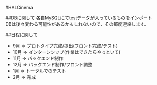 #HALCinema

##DBに関して
各自MySQLにてtestデータが入っているものをインポート  
DBは後々変わる可能性があるかもしれないので、その都度連絡します。  

##日程に関して
* 9月 => プロトタイプ完成/提出(フロント完成/テスト)  
* 10月 => インターンシップ(作業はできたらやっといて)  
* 11月 => バックエンド制作  
* 12月 => バックエンド制作/フロント調整  
* 1月 => トータルでのテスト  
* 2月 => 完成  
